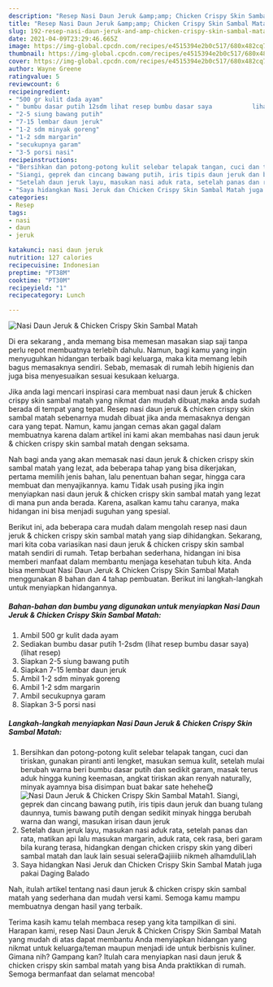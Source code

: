```yaml
---
description: "Resep Nasi Daun Jeruk &amp;amp; Chicken Crispy Skin Sambal Matah yang lezat dan Mudah Dibuat"
title: "Resep Nasi Daun Jeruk &amp;amp; Chicken Crispy Skin Sambal Matah yang lezat dan Mudah Dibuat"
slug: 192-resep-nasi-daun-jeruk-and-amp-chicken-crispy-skin-sambal-matah-yang-lezat-dan-mudah-dibuat
date: 2021-04-09T23:29:46.665Z
image: https://img-global.cpcdn.com/recipes/e4515394e2b0c517/680x482cq70/nasi-daun-jeruk-chicken-crispy-skin-sambal-matah-foto-resep-utama.jpg
thumbnail: https://img-global.cpcdn.com/recipes/e4515394e2b0c517/680x482cq70/nasi-daun-jeruk-chicken-crispy-skin-sambal-matah-foto-resep-utama.jpg
cover: https://img-global.cpcdn.com/recipes/e4515394e2b0c517/680x482cq70/nasi-daun-jeruk-chicken-crispy-skin-sambal-matah-foto-resep-utama.jpg
author: Wayne Greene
ratingvalue: 5
reviewcount: 6
recipeingredient:
- "500 gr kulit dada ayam"
- " bumbu dasar putih 12sdm lihat resep bumbu dasar saya           lihat resep"
- "2-5 siung bawang putih"
- "7-15 lembar daun jeruk"
- "1-2 sdm minyak goreng"
- "1-2 sdm margarin"
- "secukupnya garam"
- "3-5 porsi nasi"
recipeinstructions:
- "Bersihkan dan potong-potong kulit selebar telapak tangan, cuci dan tiriskan, gunakan piranti anti lengket, masukan semua kulit, setelah mulai berubah warna beri bumbu dasar putih dan sedikit garam, masak terus aduk hingga kuning keemasan, angkat tiriskan akan renyah naturally, minyak ayamnya bisa disimpan buat bakar sate hehehe😋"
- "Siangi, geprek dan cincang bawang putih, iris tipis daun jeruk dan buang tulang daunnya, tumis bawang putih dengan sedikit minyak hingga berubah warna dan wangi, masukan irisan daun jeruk"
- "Setelah daun jeruk layu, masukan nasi aduk rata, setelah panas dan rata, matikan api lalu masukan margarin, aduk rata, cek rasa, beri garam bila kurang terasa, hidangkan dengan chicken crispy skin yang diberi sambal matah dan lauk lain sesuai selera😋ajiiiib nikmeh alhamduliLlah"
- "Saya hidangkan Nasi Jeruk dan Chicken Crispy Skin Sambal Matah juga pakai Daging Balado"
categories:
- Resep
tags:
- nasi
- daun
- jeruk

katakunci: nasi daun jeruk 
nutrition: 127 calories
recipecuisine: Indonesian
preptime: "PT38M"
cooktime: "PT30M"
recipeyield: "1"
recipecategory: Lunch

---
```



![Nasi Daun Jeruk &amp; Chicken Crispy Skin Sambal Matah](https://img-global.cpcdn.com/recipes/e4515394e2b0c517/680x482cq70/nasi-daun-jeruk-chicken-crispy-skin-sambal-matah-foto-resep-utama.jpg)

Di era  sekarang , anda memang bisa memesan masakan siap saji tanpa perlu repot membuatnya terlebih dahulu. Namun, bagi kamu yang ingin menyuguhkan hidangan terbaik bagi keluarga, maka kita memang lebih bagus memasaknya sendiri. Sebab, memasak di rumah lebih higienis dan juga bisa menyesuaikan sesuai kesukaan keluarga.

Jika anda lagi mencari inspirasi cara membuat nasi daun jeruk &amp; chicken crispy skin sambal matah yang nikmat dan mudah dibuat,maka anda sudah berada di tempat yang tepat. Resep nasi daun jeruk &amp; chicken crispy skin sambal matah  sebenarnya mudah dibuat jika anda memasaknya dengan cara yang tepat. Namun, kamu jangan cemas akan gagal dalam membuatnya 
karena dalam artikel ini kami akan membahas nasi daun jeruk &amp; chicken crispy skin sambal matah dengan seksama.  



Nah bagi anda yang akan memasak nasi daun jeruk &amp; chicken crispy skin sambal matah yang lezat, ada beberapa tahap yang bisa dikerjakan, pertama memilih jenis bahan, lalu penentuan bahan segar, hingga cara membuat dan menyajikannya. kamu Tidak usah pusing jika ingin menyiapkan nasi daun jeruk &amp; chicken crispy skin sambal matah yang lezat di mana pun anda berada. Karena, asalkan kamu  tahu caranya, maka hidangan ini bisa menjadi suguhan yang spesial.

Berikut ini, ada beberapa cara mudah dalam mengolah resep nasi daun jeruk &amp; chicken crispy skin sambal matah yang siap dihidangkan. Sekarang, mari kita coba variasikan nasi daun jeruk &amp; chicken crispy skin sambal matah sendiri di rumah. Tetap berbahan sederhana, hidangan ini bisa memberi manfaat dalam membantu menjaga kesehatan tubuh kita. Anda bisa membuat Nasi Daun Jeruk &amp; Chicken Crispy Skin Sambal Matah menggunakan 8 bahan dan 4 tahap pembuatan. Berikut ini langkah-langkah untuk menyiapkan hidangannya.

<!--inarticleads1-->

##### Bahan-bahan dan bumbu yang digunakan untuk menyiapkan Nasi Daun Jeruk &amp; Chicken Crispy Skin Sambal Matah:

1. Ambil 500 gr kulit dada ayam
1. Sediakan  bumbu dasar putih 1-2sdm (lihat resep bumbu dasar saya)           (lihat resep)
1. Siapkan 2-5 siung bawang putih
1. Siapkan 7-15 lembar daun jeruk
1. Ambil 1-2 sdm minyak goreng
1. Ambil 1-2 sdm margarin
1. Ambil secukupnya garam
1. Siapkan 3-5 porsi nasi




<!--inarticleads2-->

##### Langkah-langkah menyiapkan Nasi Daun Jeruk &amp; Chicken Crispy Skin Sambal Matah:

1. Bersihkan dan potong-potong kulit selebar telapak tangan, cuci dan tiriskan, gunakan piranti anti lengket, masukan semua kulit, setelah mulai berubah warna beri bumbu dasar putih dan sedikit garam, masak terus aduk hingga kuning keemasan, angkat tiriskan akan renyah naturally, minyak ayamnya bisa disimpan buat bakar sate hehehe😋
<img src="https://img-global.cpcdn.com/steps/152e9d657051ecc5/160x128cq70/nasi-daun-jeruk-chicken-crispy-skin-sambal-matah-langkah-memasak-1-foto.jpg" alt="Nasi Daun Jeruk &amp; Chicken Crispy Skin Sambal Matah">1. Siangi, geprek dan cincang bawang putih, iris tipis daun jeruk dan buang tulang daunnya, tumis bawang putih dengan sedikit minyak hingga berubah warna dan wangi, masukan irisan daun jeruk
1. Setelah daun jeruk layu, masukan nasi aduk rata, setelah panas dan rata, matikan api lalu masukan margarin, aduk rata, cek rasa, beri garam bila kurang terasa, hidangkan dengan chicken crispy skin yang diberi sambal matah dan lauk lain sesuai selera😋ajiiiib nikmeh alhamduliLlah
1. Saya hidangkan Nasi Jeruk dan Chicken Crispy Skin Sambal Matah juga pakai Daging Balado




Nah, itulah artikel tentang  nasi daun jeruk &amp; chicken crispy skin sambal matah  yang sederhana dan mudah versi kami. Semoga kamu mampu membuatnya dengan hasil yang terbaik. 

Terima kasih kamu telah membaca resep yang kita tampilkan di sini. Harapan kami, resep  Nasi Daun Jeruk &amp; Chicken Crispy Skin Sambal Matah yang mudah di atas dapat membantu Anda menyiapkan hidangan yang nikmat untuk keluarga/teman maupun menjadi ide untuk berbisnis kuliner. Gimana nih? Gampang kan? Itulah cara menyiapkan nasi daun jeruk &amp; chicken crispy skin sambal matah yang bisa Anda praktikkan di rumah. Semoga bermanfaat dan selamat mencoba!

